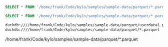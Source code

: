 ```sql
SELECT * FROM '/home/frank/Code/kylo/samples/sample-data/parquet/*.parquet';
```

```sql
SELECT * FROM '/home/frank/Code/kylo/samples/sample-data/parquet/*.parquet' LIMIT 10;
```

```bash
duckdb:////home/frank/Code/kylo/samples/sample-data/parquet/userdata1.parquet
duckdb:////home/frank/Code/kylo/samples/sample-data/parquet/*.parquet
```

/home/frank/Code/kylo/samples/sample-data/parquet/\*.parquet
